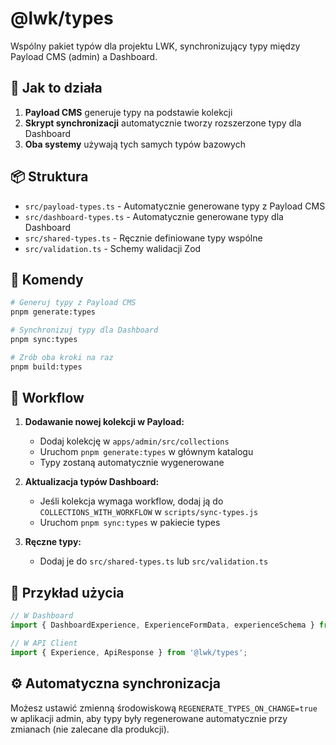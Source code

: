 # @lwk/types

Wspólny pakiet typów dla projektu LWK, synchronizujący typy między Payload CMS (admin) a Dashboard.

## 🚀 Jak to działa

1. **Payload CMS** generuje typy na podstawie kolekcji
2. **Skrypt synchronizacji** automatycznie tworzy rozszerzone typy dla Dashboard
3. **Oba systemy** używają tych samych typów bazowych

## 📦 Struktura

- `src/payload-types.ts` - Automatycznie generowane typy z Payload CMS
- `src/dashboard-types.ts` - Automatycznie generowane typy dla Dashboard
- `src/shared-types.ts` - Ręcznie definiowane typy wspólne
- `src/validation.ts` - Schemy walidacji Zod

## 🔧 Komendy

```bash
# Generuj typy z Payload CMS
pnpm generate:types

# Synchronizuj typy dla Dashboard
pnpm sync:types

# Zrób oba kroki na raz
pnpm build:types
```

## 🔄 Workflow

1. **Dodawanie nowej kolekcji w Payload:**
   - Dodaj kolekcję w `apps/admin/src/collections`
   - Uruchom `pnpm generate:types` w głównym katalogu
   - Typy zostaną automatycznie wygenerowane

2. **Aktualizacja typów Dashboard:**
   - Jeśli kolekcja wymaga workflow, dodaj ją do `COLLECTIONS_WITH_WORKFLOW` w `scripts/sync-types.js`
   - Uruchom `pnpm sync:types` w pakiecie types

3. **Ręczne typy:**
   - Dodaj je do `src/shared-types.ts` lub `src/validation.ts`

## 📝 Przykład użycia

```typescript
// W Dashboard
import { DashboardExperience, ExperienceFormData, experienceSchema } from '@lwk/types';

// W API Client
import { Experience, ApiResponse } from '@lwk/types';
```

## ⚙️ Automatyczna synchronizacja

Możesz ustawić zmienną środowiskową `REGENERATE_TYPES_ON_CHANGE=true` w aplikacji admin, 
aby typy były regenerowane automatycznie przy zmianach (nie zalecane dla produkcji).
